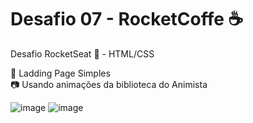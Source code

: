 # Desafio 07 - RocketCoffe ☕
Desafio RocketSeat 🚀 - HTML/CSS

📜 Ladding Page Simples </br>
📷 Usando animações da biblioteca do Animista



![image](https://user-images.githubusercontent.com/79944203/155242362-2c2d57dd-1776-43dd-93ed-26b9d873f3a3.png)
![image](https://user-images.githubusercontent.com/79944203/155242384-b7a912da-cbfa-47de-8133-d863196b9b29.png)

